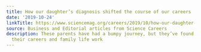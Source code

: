 ```yaml
---
title: How our daughter’s diagnosis shifted the course of our careers
date: '2019-10-24'
linkTitle: https://www.sciencemag.org/careers/2019/10/how-our-daughter-s-diagnosis-shifted-course-our-careers
source: Business and Editorial articles from Science Careers
description: These parents have had a bumpy journey, but they’ve found a way to make
  their careers and family life work
---
```

